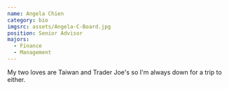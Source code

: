 ```yaml
---
name: Angela Chien
category: bio
imgsrc: assets/Angela-C-Board.jpg
position: Senior Advisor
majors:
  - Finance
  - Management
---
```

My two loves are Taiwan and Trader Joe's so I'm always down for a trip to either.
